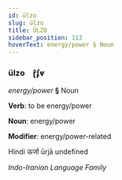 ```yaml
---
id: ülzo
slug: ülzo
title: ÜLZO
sidebar_position: 113
hoverText: energy/power § Noun
---
```


### ülzo&emsp;<span kind="abugida">ɽ͊ʄⱴ</span>

*energy/power* **§** Noun

**Verb**: to be energy/power

**Noun**: energy/power

**Modifier**: energy/power-related

Hindi ऊर्जा ūrjā undefined

*Indo-Iranian Language Family*